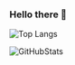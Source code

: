 ### Hello there 👋
![Top Langs](https://github-readme-stats.vercel.app/api/top-langs/?username=P-LROU&layout=compact&theme=merko)

![GitHubStats](https://github-readme-stats.vercel.app/api?username=P-LROU&theme=merko&show_icons=true&hide_rank=true)
